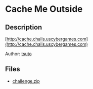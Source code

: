 # Cache Me Outside

## Description

[http://cache.challs.uscybergames.com](http://cache.challs.uscybergames.com)

Author: [tsuto](https://github.com/jselliott)

## Files

* [challenge.zip](files/challenge.zip)

